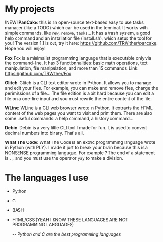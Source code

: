 # My projects
!NEW! **PanCake**: this is an open-source text-based easy to use tasks manager (like a TODO) which can be used in the terminal. It works with simple commands, like `new`, `remove`, `tasks`... It has a trash system, a good help command and an installation file (install.sh), which setup the tool for you! The version 1.1 is out, try it here: https://github.com/TRWither/pancake.
Hope you will enjoy!

**Fox**
Fox is a minimalist programming language that is executable only via the command-line. It has 3 functionnalities: basic math operations, text manipulation, file manipulation, and more than 15 commands. Link: https://github.com/TRWither/Fox

**Glitch**:
Glitch is a CLI text editor wrote in Python. It allows you to manage and edit your files.
For example, you can make and remove files, change the perimissions of a file...
The file edition is a bit hard because you can edit a file on a one-line input and you must rewrite
the entire content of the file.

**WLine**:
WLine is a CLI web browser wrote in Python. It extracts the HTML content of the web pages
you want to visit and print them. There are also some useful commands: a help command, a history
command...

**Debin**:
Debin is a very little CLI tool I made for fun. It is used to convert decimal numbers into binary.
That's all.

**What The Code**:
What The Code is an exotic programming language wrote in Python (with PLY). I made it just to break
your brain because this is a NONSENSE programming langugae. For example ? The end of a statement is
`.,` and you must use the operator `yay` to make a division.

# The languages I use
- Python
- C
- BASH
- HTML/CSS (YEAH I KNOW THESE LANGUAGES ARE NOT PROGRAMMING LANGUAGES)

  -- *Python and C are the best programming languages*
